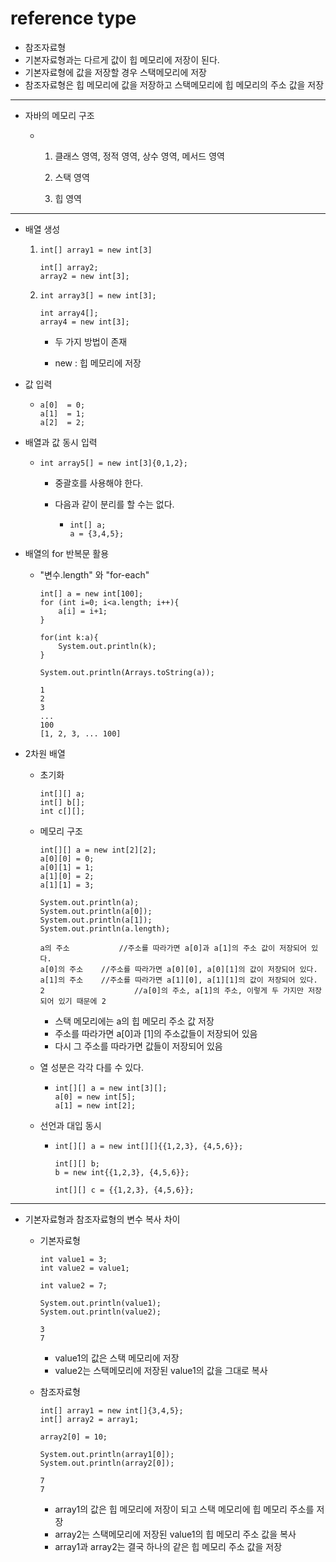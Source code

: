 # reference type

-  참조자료형
  - 기본자료형과는 다르게 값이 힙 메모리에 저장이 된다.
  - 기본자료형에 값을 저장할 경우 스택메모리에 저장
  - 참조자료형은 힙 메모리에 값을 저장하고 스택메모리에 힙 메모리의 주소 값을 저장

-----

- 자바의 메모리 구조

  - 1. 클래스 영역, 정적 영역, 상수 영역, 메서드 영역

    2. 스택 영역

    3. 힙 영역

-----

- 배열 생성

  1. ```
     int[] array1 = new int[3]
     
     int[] array2;
     array2 = new int[3];
     ```

  2. ```
     int array3[] = new int[3];
     
     int array4[];
     array4 = new int[3];
     ```

     - 두 가지 방법이 존재

     - new : 힙 메모리에 저장

- 값 입력

  - ```
    a[0]  = 0;
    a[1]  = 1;
    a[2]  = 2;
    ```

- 배열과 값 동시 입력

  - ```
    int array5[] = new int[3]{0,1,2};
    ```

    - 중괄호를 사용해야 한다.
    
    - 다음과 같이 분리를 할 수는 없다.
    
      - ```
        int[] a;
        a = {3,4,5};
        ```
  
- 배열의 for 반복문 활용

  - "변수.length" 와 "for-each"
  
    ```
    int[] a = new int[100];
    for (int i=0; i<a.length; i++){
    	a[i] = i+1;
    }
    
    for(int k:a){
    	System.out.println(k);
    }
    
    System.out.println(Arrays.toString(a));
    ```
  
    ```
    1
    2
    3
    ...
    100
    [1, 2, 3, ... 100]
    ```
  
- 2차원 배열

  - 초기화
  
    ```
    int[][] a;
    int[] b[];
    int c[][];
    ```
  
  - 메모리 구조
  
    ```
    int[][] a = new int[2][2];
    a[0][0] = 0;
    a[0][1] = 1;
    a[1][0] = 2;
    a[1][1] = 3;
    
    System.out.println(a);
    System.out.println(a[0]);
    System.out.println(a[1]);
    System.out.println(a.length);
    ```
  
    ```
    a의 주소			//주소를 따라가면 a[0]과 a[1]의 주소 값이 저장되어 있다.
    a[0]의 주소	//주소를 따라가면 a[0][0], a[0][1]의 값이 저장되어 있다.
    a[1]의 주소	//주소를 따라가면 a[1][0], a[1][1]의 값이 저장되어 있다.
    2					 //a[0]의 주소, a[1]의 주소, 이렇게 두 가지만 저장되어 있기 때문에 2
    ```
  
    - 스택 메모리에는 a의 힙 메모리 주소 값 저장
    - 주소를 따라가면 a[0]과 [1]의 주소값들이 저장되어 있음
    - 다시 그 주소를 따라가면 값들이 저장되어 있음
  
  - 열 성분은 각각 다를 수 있다.
  
    - ```
      int[][] a = new int[3][];
      a[0] = new int[5];
      a[1] = new int[2];
      ```
  
  - 선언과 대입 동시
  
    - ```
      int[][] a = new int[][]{{1,2,3}, {4,5,6}};
      
      int[][] b;
      b = new int{{1,2,3}, {4,5,6}};
      
      int[][] c = {{1,2,3}, {4,5,6}};
      ```
  
      
  

-----

- 기본자료형과 참조자료형의 변수 복사 차이

  - 기본자료형
  
    ```
    int value1 = 3;
    int value2 = value1;
    
    int value2 = 7;
    
    System.out.println(value1);
    System.out.println(value2);
    ```
  
    ```
    3
    7
    ```
  
    - value1의 값은 스택 메모리에 저장
    - value2는 스택메모리에 저장된 value1의 값을 그대로 복사
  
  - 참조자료형
  
    ```
    int[] array1 = new int[]{3,4,5};
    int[] array2 = array1;
    
    array2[0] = 10;
    
    System.out.println(array1[0]);
    System.out.println(array2[0]);
    ```
  
    ```
    7
    7
    ```
  
    - array1의 값은 힙 메모리에 저장이 되고 스택 메모리에 힙 메모리 주소를 저장
    - array2는 스택메모리에 저장된 value1의 힙 메모리 주소 값을 복사
    - array1과 array2는 결국 하나의 같은 힙 메모리 주소 값을 저장
